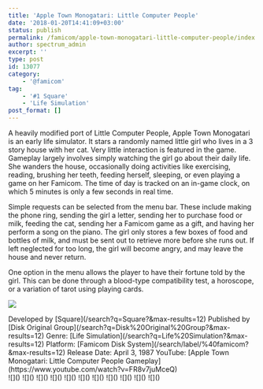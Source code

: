 ```yaml
---
title: 'Apple Town Monogatari: Little Computer People'
date: '2018-01-20T14:41:09+03:00'
status: publish
permalink: /famicom/apple-town-monogatari-little-computer-people/index.html
author: spectrum_admin
excerpt: ''
type: post
id: 13077
category:
    - '@famicom'
tag:
    - '#1 Square'
    - 'Life Simulation'
post_format: []
---
```

A heavily modified port of Little Computer People, Apple Town Monogatari is an early life simulator. It stars a randomly named little girl who lives in a 3 story house with her cat. Very little interaction is featured in the game. Gameplay largely involves simply watching the girl go about their daily life. She wanders the house, occasionally doing activities like exercising, reading, brushing her teeth, feeding herself, sleeping, or even playing a game on her Famicom. The time of day is tracked on an in-game clock, on which 5 minutes is only a few seconds in real time.

Simple requests can be selected from the menu bar. These include making the phone ring, sending the girl a letter, sending her to purchase food or milk, feeding the cat, sending her a Famicom game as a gift, and having her perform a song on the piano. The girl only stores a few boxes of food and bottles of milk, and must be sent out to retrieve more before she runs out. If left neglected for too long, the girl will become angry, and may leave the house and never return.

One option in the menu allows the player to have their fortune told by the girl. This can be done through a blood-type compatibility test, a horoscope, or a variation of tarot using playing cards.

![](https://wsrv.nl/?url=https://images.launchbox-app.com/115ed047-a487-45e4-9f99-0e23be74a5a1.jpg&output=webp&maxage=1d)

<div class="game-info">Developed by [Square](/search?q=Square?&max-results=12)  
Published by [Disk Original Group](/search?q=Disk%20Original%20Group?&max-results=12)  
Genre: [Life Simulation](/search?q=Life%20Simulation?&max-results=12)  
Platform: [Famicom Disk System](/search/label/%40famicom?&amp;max-results=12)  
Release Date: April 3, 1987  
YouTube: [Apple Town Monogatari: Little Computer People Gameplay](https://www.youtube.com/watch?v=FR8v7juMceQ)</div><div class="game-media">![]() ![]() ![]() ![]() ![]() ![]() ![]() ![]() ![]() ![]() ![]()</div>